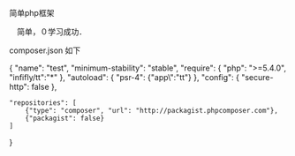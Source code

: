 简单php框架

　简单，０学习成功．

composer.json 如下

{
	"name": "test",
    "minimum-stability": "stable",
    "require": {
    	"php": ">=5.4.0",
        "infifly/tt":"*"
    },
    "autoload": {
    	"psr-4": {"app\\":"tt"}
    },
    "config": {
        "secure-http": false
    },

    "repositories": [
        {"type": "composer", "url": "http://packagist.phpcomposer.com"},
        {"packagist": false}
    ]
}
